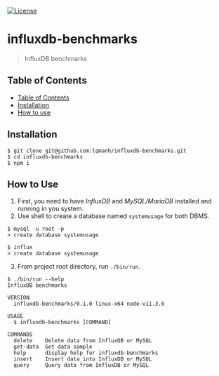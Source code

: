 [![License](https://img.shields.io/npm/l/influxdb-benchmarks.svg)](https://github.com/lqmanh/influxdb-benchmarks/blob/master/package.json)

# influxdb-benchmarks
> InfluxDB benchmarks

## Table of Contents
<!-- toc -->
* [Table of Contents](#table-of-contents)
* [Installation](#installation)
* [How to use](#how-to-use)
<!-- tocstop -->

## Installation
```
$ git clone git@github.com:lqmanh/influxdb-benchmarks.git
$ cd influxdb-benchmarks
$ npm i
```
## How to Use
1. First, you need to have *InfluxDB* and *MySQL/MariaDB* installed and running in you system.
2. Use shell to create a database named `systemusage` for both DBMS.
```
$ mysql -u root -p
> create database systemusage
```
```
$ influx
> create database systemusage
```
3. From project root directory, run `./bin/run`.
```
$ ./bin/run --help
InfluxDB benchmarks

VERSION
  influxdb-benchmarks/0.1.0 linux-x64 node-v11.3.0

USAGE
  $ influxdb-benchmarks [COMMAND]

COMMANDS
  delete    Delete data from InfluxDB or MySQL
  get-data  Get data sample
  help      display help for influxdb-benchmarks
  insert    Insert data into InfluxDB or MySQL
  query     Query data from InfluxDB or MySQL
```
